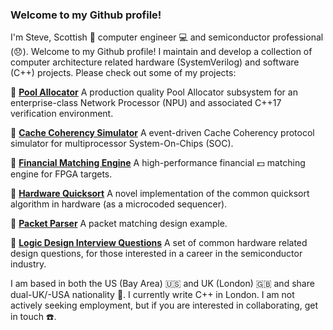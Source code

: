### Welcome to my Github profile!

I'm Steve, Scottish :scotland: computer engineer :computer: and semiconductor professional (:disappointed:). Welcome to my Github profile! I maintain and develop a collection of computer architecture related hardware (SystemVerilog) and software (C++) projects. Please check out some of my projects:

:small_blue_diamond: [__Pool Allocator__](http://www.github.com/stephenry/pa) A production quality Pool Allocator subsystem for an enterprise-class Network Processor (NPU) and associated C++17 verification environment.

:small_blue_diamond: [__Cache Coherency Simulator__](http://www.github.com/stephenry/cc) A event-driven Cache Coherency protocol simulator for multiprocessor System-On-Chips (SOC). 

:small_blue_diamond: [__Financial Matching Engine__](http://www.github.com/stephenry/ob) A high-performance financial :dollar: matching engine for FPGA targets.

:small_blue_diamond: [__Hardware Quicksort__](http://www.github.com/stephenry/qs) A novel implementation of the common quicksort algorithm in hardware (as a microcoded sequencer).

:small_blue_diamond: [__Packet Parser__](http://www.github.com/stephenry/m) A packet matching design example.

:small_blue_diamond: [__Logic Design Interview Questions__](http://www.github.com/stephenry/hw_interview_questions) A set of common hardware related design questions, for those interested in a career in the semiconductor industry.

I am based in both the US (Bay Area) :us: and UK (London) :uk: and share dual-UK/-USA nationality :customs:. I currently write C++ in London. I am not actively seeking employment, but if you are interested in collaborating, get in touch :telephone:.
